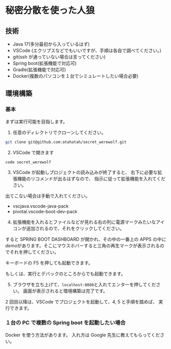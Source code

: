 # 秘密分散を使った人狼

## 技術

- Java 17(多分最初から入っているはず)
- VSCode (エクリプスなどでもいいですが、手順は各自で調べてください。)
- git(ssh が通っていない場合は言ってください)
- Spring boot(拡張機能で対応可)
- Gradle(拡張機能で対応可)
- Docker(複数のパソコンを１台でシミュレートしたい場合必要)

## 環境構築

### 基本

まずは実行可能を目指します。

1. 任意のディレクトリでクローンしてください。

```sh
git clone git@github.com:atahatah/secret_werewolf.git
```

2. VSCode で開きます

```sh
code secret_werewolf
```

3. VSCode が起動しプロジェクトの読み込みが終了すると、
   右下に必要な拡張機能のリコメンドが出るはずなので、
   指示に従って拡張機能を入れてください。

出てこない場合は手動で入れてください。

- vscjava.vscode-java-pack
- pivotal.vscode-boot-dev-pack

4. 拡張機能を入れるとファイルなどが見れる右の列に電源マークみたいなアイコンが追加されるので、それをクリックしてください。

すると SPRING BOOT DASHBOARD が開かれ、その中の一番上の APPS の中に*demo*があります。そこにマウスホバーすると三角の再生マークが表示されるのでそれを押してください。

キーボードの F5 を押しても起動できます。

もしくは、実行とデバックのところからでも起動できます。

5. ブラウザを立ち上げて、`localhost:8080`と入れてエンターを押してください。
   画面が表示されると環境構築は完了です。

2 回目以降は、VSCode でプロジェクトを起動して、4, 5 と手順を踏めば、
実行できます。

### １台の PC で複数の Spring boot を起動したい場合

Docker を使う方法があります。
入れ方は Google 先生に教えてもらってください。
